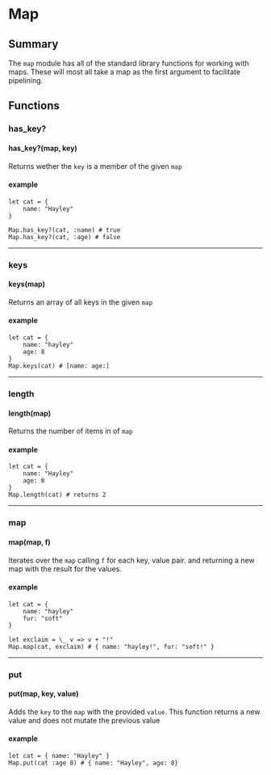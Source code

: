 # Map

## Summary

The `map` module has all of the standard library functions for working with maps. These will most all take a map as the first argument to facilitate pipelining.

## Functions

### has_key?

#### has_key?(map, key)

Returns wether the `key` is a member of the given `map`

#### example

```
let cat = {
    name: "Hayley"
}

Map.has_key?(cat, :name) # true
Map.has_key?(cat, :age) # false
```

---

### keys

#### keys(map)

Returns an array of all keys in the given `map`

#### example

```
let cat = {
    name: "hayley"
    age: 8
}
Map.keys(cat) # [name: age:]
```

---

### length

#### length(map)

Returns the number of items in of `map`

#### example

```
let cat = {
    name: "Hayley"
    age: 8
}
Map.length(cat) # returns 2
```

---

### map

#### map(map, f)

Iterates over the `map` calling `f` for each key, value pair. and returning a new map with the result for the values.

#### example

```
let cat = {
    name: "hayley"
    fur: "soft"
}

let exclaim = \_ v => v + "!"
Map.map(cat, exclaim) # { name: "hayley!", fur: "soft!" }
```

---

### put

#### put(map, key, value)

Adds the `key` to the `map` with the provided `value`. This function returns a new value and does not mutate the previous value

#### example

```
let cat = { name: "Hayley" }
Map.put(cat :age 8) # { name: "Hayley", age: 8}
```